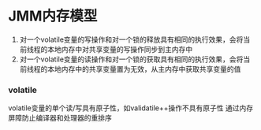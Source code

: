 # JMM内存模型
1. 对一个volatile变量的写操作和对一个锁的释放具有相同的执行效果，会将当前线程的本地内存中对共享变量的写操作同步到主内存中
2. 对一个volatile变量的读操作和对一个锁的获取具有相同的执行效果，会将当前线程的本地内存中的共享变量置为无效，从主内存中获取共享变量的值

### volatile
volatile变量的单个读/写具有原子性，如validatile++操作不具有原子性
通过内存屏障防止编译器和处理器的重排序

